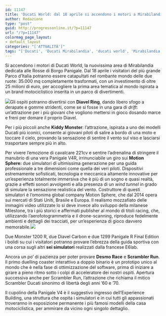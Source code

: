 ```yaml
---
id: 11147
title: 'Ducati World: dal 18 aprile si accendono i motori a Mirabilandia'
author: Redazione
type: "post"
guid: http://progressonline.it/?p=11147
url: "/?p=11147"
colormag_page_layout:
- default_layout
categories: "['ATTUALITÀ']"
tags: "['Ducati', 'Ducati Mirabilandia', 'ducati world', 'Mirabilandia', 'moto ducati']"
---
```


Si accendono i motori di Ducati World, la nuovissima area di Mirabilandia dedicata alle Rosse di Borgo Panigale. Dal 18 aprile i visitatori del più grande Parco d’Italia potranno essere catapultati nel rombante mondo delle due ruote: 35.000 mq completamente trasformati, con un investimento di oltre 25 milioni di euro, per accogliere la prima area tematica al mondo ispirata a un brand motociclistico inserita in un parco di divertimenti.

![](https://progressonline.it/wp-content/uploads/2019/04/Mirabilandia_Ducati-World_KiddyMonster-1024x683.jpg)Gli ospiti potranno divertirsi con **Diavel Ring**, dando libero sfogo a derapate e gomme stridenti, come se si fosse in una gara di *drift*: un’attrazione per i più giovani che vogliono mettersi in gioco dosando marce e freni per domare il proprio Diavel.

Per i più piccoli anche **Kiddy Monster**: l’attrazione, ispirata a uno dei modelli Ducati più iconici, consente ai giovani piloti di salire a bordo di una moto e toccare il cielo, provando la sensazione di sentire il vento sul viso e lasciarsi trasportare sempre più in alto.

Per vivere l’emozione di cavalcare 221cv e sentire l’adrenalina di stringere il manubrio di una vera Panigale V4R, irrinunciabile un giro sui **Motion Sphere:** due simulatori di ultimissima generazione per una guida professionale a tre dimensioni come quella dei veri piloti. Dispositivi estremamente sofisticati, tecnologia e meccanica altamente innovative per un’esperienza totalmente immersiva che è più di un sogno e quasi realtà, grazie a effetti sonori avvolgenti e alla presenza di un *wind tunnel* in grado di simulare la sensazione realistica del vento. Costruttore di questi simulatori è l’omonima global company Motion Sphere, che dal 2014 opera sui mercati di Stati Uniti, Brasile e Europa. Il realismo mozzafiato delle immagini video utilizzate lo si deve invece allo sviluppo della milanese Milestone, tra i più storici e affermati publisher al mondo di titoli racing, che, utilizzando l’aerofotogrammetria e il drone-scanning, riproduce fedelmente ambienti e dettagli dei tracciati, per un’esperienza di gioco davvero memorabile.![](https://progressonline.it/wp-content/uploads/2019/04/Mirabilandia_Ducati-World_02-1024x678.jpg)

Due Monster 1200 R, due Diavel Carbon e due 1299 Panigale R Final Edition i bolidi su cui i visitatori potranno provare l’ebrezza della guida sportiva con una corsa sugli altri **sei simulatori** realizzati dalla francese E6lab.

Ancora un po’ di pazienza per poter provare **Desmo Race** e **Scrambler Run**. Il primo duelling coaster interattivo a doppio binario è un prototipo unico al mondo che è nella fase di ottimizzazione del software, prima di iniziare a girare a pieno ritmo sotto i colpi di acceleratore dei nostri ospiti. Apertura successiva anche per Scrambler Run, l’attrazione che richiama il mitico Scrambler Ducati sinonimo di libertà degli anni ’60 e ’70.

Il cupolino della Panigale V4 è il suggestivo ingresso dell’Experience Building, una struttura che ospita i simulatori e in cui tutti gli appassionati troveranno in esposizione permanente i più famosi modelli della casa motociclistica, per ammirare da vicino ogni singolo dettaglio.